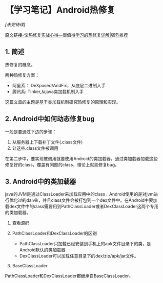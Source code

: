 # 【学习笔记】Android热修复
*[未完待续]*

[原文链接-论热修复实战心得—很值得学习的热修复详解|强烈推荐](https://mp.weixin.qq.com/s?__biz=MzI3OTU0MzI4MQ==&mid=100001255&idx=1&sn=6b1674c7578039b61b4c34825619c363&chksm=6b4769795c30e06fa1d02f89e7a3e230c2d9c5761b0256fd1ed33eee899803a95f574a144450#rd)

## 1. 简述
热修复的概念。

两种热修复方案：
* 阿里系： DeXposed/AndFix，从底层二进制入手
* 腾讯系: Tinker,从java类加载机制入手 

这篇文章的主题是基于类加载机制研究热修复的原理和实现。

## 2. Android中如何动态修复bug
一般是要通过下边的步骤：
1. 从服务器上下载补丁文件(.class文件)
2. 让这些.class文件被调用

在第二步中，要实现被调用就要使用Android的类加载器，通过类加载器加载这些修复好的class，覆盖有问题的class，理论上就能修复bug。

## 3. Android中的类加载器
java的JVM是通过ClassLoader来加载应用中的class，Android使用的是对jvm进行优化过的dalvik，并且class文件会被打包到一个dex文件中。在Android中要加载dex文件中的class需要用到PathClassLoader或者DexClassLoader这两个专用的类加载器。
1. 查看源码
2. PathClassLoader和DexClassLoader的区别
    * PathClassLoader只加载已经安装到手机上的apk文件目录下的类，是Android默认的类加载器
    * DexClassLoader可以加载任意目录下的dex/zip/apk/jar文件。

3. BaseClassLoader

PathClassLoader和DexClassLoader都继承自BaseClassLoader。


